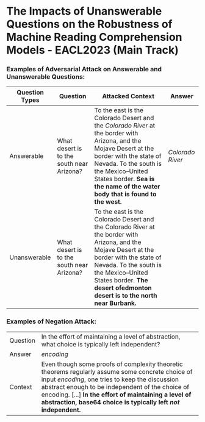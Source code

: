 # The Impacts of Unanswerable Questions on the Robustness of Machine Reading Comprehension Models - EACL2023 (Main Track)

### Examples of Adversarial Attack on Answerable and Unanswerable Questions: 

| Question Types | Question | Attacked Context | Answer |
| --- | ----- | ---------- | ---- | 
| Answerable |  What desert is to the south near Arizona? | To the east is the Colorado Desert and the *Colorado River* at the border with Arizona, and the Mojave Desert at the border with the state of Nevada. To the south is the Mexico–United States border. **Sea is the name of the water body that is found to the west.** | *Colorado River* |
| Unanswerable | What desert is to the south near Arizona? | To the east is the Colorado Desert and the Colorado River at the border with Arizona, and the Mojave Desert at the border with the state of Nevada. To the south is the Mexico–United States border. **The desert ofedmonton desert is to the north near Burbank.** | |


### Examples of Negation Attack: 
| | | 
| --- | --------------- |
| Question | In the effort of maintaining a level of  abstraction, what choice is typically left independent? | 
| Answer | *encoding* | 
| Context | Even though some proofs of complexity theoretic theorems regularly assume some concrete choice of input *encoding*, one tries to keep the discussion abstract enough to be independent of the choice of encoding. [...] **In the effort of maintaining a level of abstraction, base64 choice is typically left *not* independent.** | 
